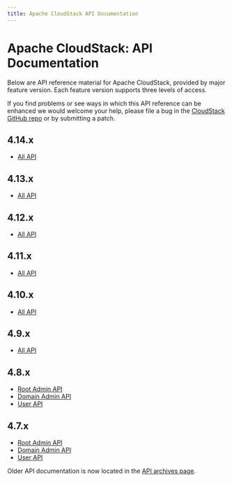 ```yaml
---
title: Apache CloudStack API Documentation
---
```


<div class="row">

<div class="col-lg-12">

<div class="page-header">

<h1 id="indicators">Apache CloudStack: API Documentation</h1>

</div>

</div>

</div>

Below are API reference material for Apache CloudStack, provided by major feature version.  Each feature version supports three levels of access.

If you find problems or see ways in which this API reference can be enhanced
we would welcome your help, please file a bug in the
[CloudStack GitHub repo](https://github.com/apache/cloudstack)
or by submitting a patch.

## 4.14.x

* [All API](api/apidocs-4.14/index.html)

## 4.13.x

* [All API](api/apidocs-4.13/index.html)

## 4.12.x

* [All API](api/apidocs-4.12/index.html)

## 4.11.x

* [All API](api/apidocs-4.11/index.html)

## 4.10.x

* [All API](api/apidocs-4.10/index.html)

## 4.9.x

* [All API](api/apidocs-4.9/index.html)

## 4.8.x

* [Root Admin API](api/apidocs-4.8/TOC_Root_Admin.html)
* [Domain Admin API](api/apidocs-4.8/TOC_Domain_Admin.html)
* [User API](api/apidocs-4.8/TOC_User.html)

## 4.7.x

* [Root Admin API](api/apidocs-4.7/TOC_Root_Admin.html)
* [Domain Admin API](api/apidocs-4.7/TOC_Domain_Admin.html)
* [User API](api/apidocs-4.7/TOC_User.html)


Older API documentation is now located in the <a href="api_archives.html">API archives page</a>.
